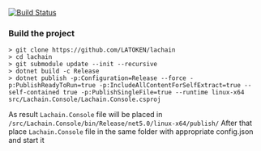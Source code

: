 [![Build Status](https://travis-ci.com/LAToken/lachain.svg?branch=dev)](https://travis-ci.com/LAToken/lachain)


### Build the project
```
> git clone https://github.com/LATOKEN/lachain
> cd lachain
> git submodule update --init --recursive
> dotnet build -c Release
> dotnet publish -p:Configuration=Release --force -p:PublishReadyToRun=true -p:IncludeAllContentForSelfExtract=true --self-contained true -p:PublishSingleFile=true --runtime linux-x64 src/Lachain.Console/Lachain.Console.csproj
```
As result `Lachain.Console` file will be placed in `/src/Lachain.Console/bin/Release/net5.0/linux-x64/publish/`
After that place `Lachain.Console` file in the same folder with appropriate config.json and start it

